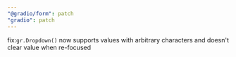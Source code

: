 ```yaml
---
"@gradio/form": patch
"gradio": patch
---
```


fix:`gr.Dropdown()` now supports values with arbitrary characters and doesn't clear value when re-focused
